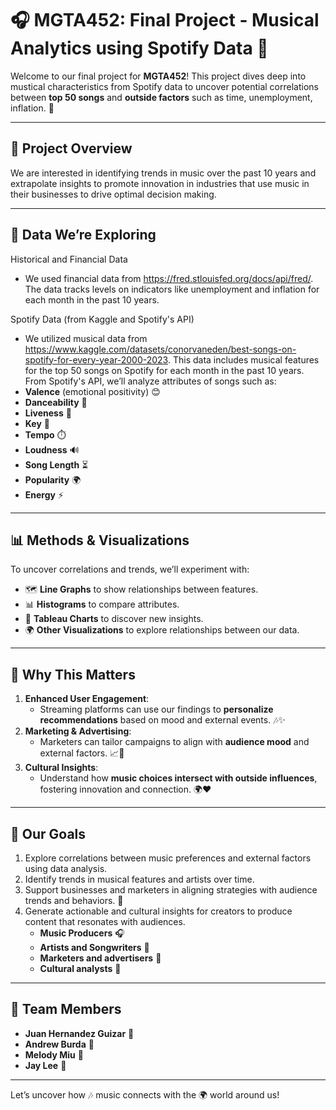 # 🎧 MGTA452: Final Project - Musical Analytics using Spotify Data 🎵

Welcome to our final project for **MGTA452**! This project dives deep into mustical characteristics from Spotify data to uncover potential correlations between **top 50 songs** and **outside factors** such as time, unemployment, inflation. 🌟

---

## 📝 Project Overview
We are interested in identifying trends in music over the past 10 years and extrapolate insights to promote innovation in industries that use music in their businesses to drive optimal decision making. 

---

## 🎵 Data We’re Exploring
Historical and Financial Data
- We used financial data from https://fred.stlouisfed.org/docs/api/fred/. The data tracks levels on indicators like unemployment and inflation for each month in the past 10 years.

Spotify Data (from Kaggle and Spotify's API)
- We utilized musical data from https://www.kaggle.com/datasets/conorvaneden/best-songs-on-spotify-for-every-year-2000-2023. This data includes musical features for the top 50 songs on Spotify for each month in the past 10 years.
From Spotify's API, we’ll analyze attributes of songs such as:
- **Valence** (emotional positivity) 😊
- **Danceability** 💃
- **Liveness** 🎤
- **Key** 🎼
- **Tempo** ⏱️
- **Loudness** 🔊
- **Song Length** ⏳
- **Popularity** 🌍
- **Energy** ⚡

---

## 📊 Methods & Visualizations
To uncover correlations and trends, we’ll experiment with:
- 🗺️ **Line Graphs** to show relationships between features.
- 📊 **Histograms** to compare attributes.
- 🚀 **Tableau Charts** to discover new insights.
- 🌍 **Other Visualizations** to explore relationships between our data.

---

## 🌟 Why This Matters
1. **Enhanced User Engagement**:
   - Streaming platforms can use our findings to **personalize recommendations** based on mood and external events. 🎶✨
2. **Marketing & Advertising**:
   - Marketers can tailor campaigns to align with **audience mood** and external factors. 📈🎯
3. **Cultural Insights**:
   - Understand how **music choices intersect with outside influences**, fostering innovation and connection. 🌍❤️

---

## 🚀 Our Goals
1. Explore correlations between music preferences and external factors using data analysis.
2. Identify trends in musical features and artists over time.
3. Support businesses and marketers in aligning strategies with audience trends and behaviors. 🌟
4. Generate actionable and cultural insights for creators to produce content that resonates with audiences.
   - **Music Producers** 🎧
   - **Artists and Songwriters** 🎤
   - **Marketers and advertisers** 💼
   - **Cultural analysts** 📖

---

## 🤝 Team Members
- **Juan Hernandez Guizar** 🌟
- **Andrew Burda** 🌟
- **Melody Miu** 🌟
- **Jay Lee** 🌟

---

Let’s uncover how 🎶 music connects with the 🌍 world around us!
